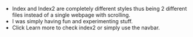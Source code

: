 * Index and Index2 are completely different styles thus being 2 different files instead of a single webpage with scrolling.
* I was simply having fun and experimenting stuff.
* Click Learn more to check index2 or simply use the navbar.

